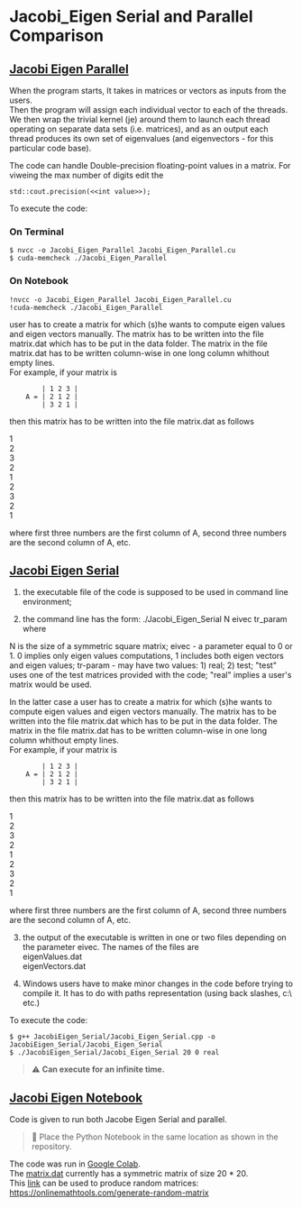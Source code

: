 # Jacobi_Eigen Serial and Parallel Comparison

## [Jacobi Eigen Parallel](/Jacobi_Eigen_Parallel.cu)

When the program starts, It takes in matrices or vectors as inputs from the users.  
Then the program will assign each individual vector to each of the threads.  
We then wrap the trivial kernel (je) around them to launch each thread operating on separate data sets (i.e. matrices), and as an output each thread produces its own set of eigenvalues (and eigenvectors - for this particular code base).

The code can handle Double-precision floating-point values in a matrix. For viweing the max number of digits edit the

```{ .cpp }
std::cout.precision(<<int value>>);
```

To execute the code:

### On Terminal

```{ .sh }
$ nvcc -o Jacobi_Eigen_Parallel Jacobi_Eigen_Parallel.cu
$ cuda-memcheck ./Jacobi_Eigen_Parallel
```

### On Notebook

```{ .sh }
!nvcc -o Jacobi_Eigen_Parallel Jacobi_Eigen_Parallel.cu
!cuda-memcheck ./Jacobi_Eigen_Parallel
```

user has to create a matrix for which (s)he wants to compute eigen values and eigen vectors manually. The matrix has to be written into the file matrix.dat which has to be put in the data folder. The matrix in the file matrix.dat has to be written column-wise in one long column whithout empty lines.  
For example, if your matrix is

```
        | 1 2 3 |
    A = | 2 1 2 |
        | 3 2 1 |
```

then this matrix has to be written into the file matrix.dat as follows

1  
2  
3  
2  
1  
2  
3  
2  
1

where first three numbers are the first column of A, second three numbers are the second column of A, etc.

## [Jacobi Eigen Serial](/JacobiEigen_Serial/Jacobi_Eigen_Serial.cpp)

1. the executable file of the code is supposed to be used in command line environment;

2. the command line has the form: ./Jacobi_Eigen_Serial N eivec tr_param
   where

N is the size of a symmetric square matrix;
eivec - a parameter equal to 0 or 1. 0 implies only eigen values computations, 1 includes both eigen vectors and eigen values;
tr-param - may have two values: 1) real; 2) test;
"test" uses one of the test matrices provided with the code; "real" implies a user's matrix would be used.

In the latter case a user has to create a matrix for which (s)he wants to compute eigen values and eigen vectors manually. The matrix has to be written into the file matrix.dat which has to be put in the data folder. The matrix in the file matrix.dat has to be written column-wise in one long column whithout empty lines.  
For example, if your matrix is

```
        | 1 2 3 |
    A = | 2 1 2 |
        | 3 2 1 |
```

then this matrix has to be written into the file matrix.dat as follows

1  
2  
3  
2  
1  
2  
3  
2  
1

where first three numbers are the first column of A, second three numbers are the second column of A, etc.

3. the output of the executable is written in one or two files depending on the parameter eivec. The names of the files are  
   eigenValues.dat  
   eigenVectors.dat

4. Windows users have to make minor changes in the code before trying to compile it. It has to do with paths representation (using back slashes, c:\ etc.)

To execute the code:

```{ .sh }
$ g++ JacobiEigen_Serial/Jacobi_Eigen_Serial.cpp -o JacobiEigen_Serial/Jacobi_Eigen_Serial
$ ./JacobiEigen_Serial/Jacobi_Eigen_Serial 20 0 real
```

> :warning: **Can execute for an infinite time.**

## [Jacobi Eigen Notebook](/Eigen_Value_parallel_cuda.ipynb)

Code is given to run both Jacobe Eigen Serial and parallel.  
> :space_invader: Place the Python Notebook in the same location as shown in the repository.  

The code was run in [Google Colab](https://colab.research.google.com/).  
The [matrix.dat](/data/matrix.dat) currently has a symmetric matrix of size 20 \* 20.  
This [link](https://onlinemathtools.com/generate-random-matrix) can be used to produce random matrices: <https://onlinemathtools.com/generate-random-matrix>
